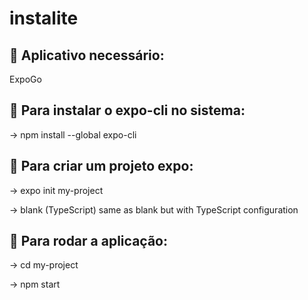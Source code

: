 # instalite

## :checkered_flag: Aplicativo necessário: 
ExpoGo 

## :checkered_flag: Para instalar o expo-cli no sistema:

-> npm install --global expo-cli
  
## :checkered_flag: Para criar um projeto expo:

-> expo init my-project
  
  -> blank (TypeScript)  same as blank but with TypeScript configuration
  
 ## :checkered_flag: Para rodar a aplicação:
  
  -> cd my-project
  
  -> npm start
  
  
